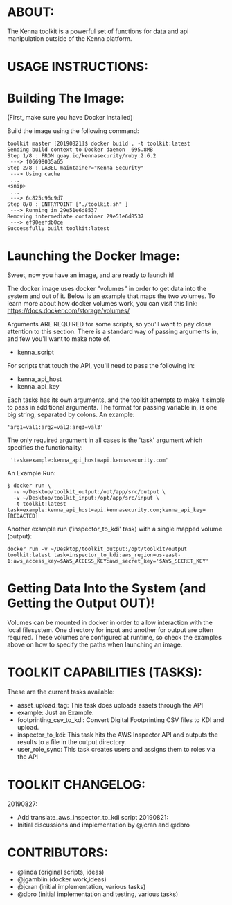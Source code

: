 
ABOUT:
======

The Kenna toolkit is a powerful set of functions for data and api manipulation outside of the Kenna platform.  

USAGE INSTRUCTIONS:
===================

Building The Image: 
==================

(First, make sure you have Docker installed)

Build the image using the following command: 

```
toolkit master [20190821]$ docker build . -t toolkit:latest
Sending build context to Docker daemon  695.8MB
Step 1/8 : FROM quay.io/kennasecurity/ruby:2.6.2
 ---> f06698035a65
Step 2/8 : LABEL maintainer="Kenna Security"
 ---> Using cache
 ... 
<snip>
 ... 
 ---> 6c825c96c9d7
Step 8/8 : ENTRYPOINT ["./toolkit.sh" ]
 ---> Running in 29e51e6d8537
Removing intermediate container 29e51e6d8537
 ---> ef90eefdb0ce
Successfully built toolkit:latest
```

Launching the Docker Image: 
===========================

Sweet, now you have an image, and are ready to launch it!

The docker image uses docker "volumes" in order to get data into the system and out of it. Below is an example that maps the two volumes. To learn more about how docker volumes work, you can visit this link: https://docs.docker.com/storage/volumes/

Arguments ARE REQUIRED for some scripts, so you'll want to pay close attention to this section. There is a standard way of passing arguments in, and few you'll want to make note of. 
 
 - kenna_script

For scripts that touch the API, you'll need to pass the following in: 
 
 - kenna_api_host
 - kenna_api_key

Each tasks has its own arguments, and the toolkit attempts to make it simple to pass in additional arguments. The format for passing variable in, is one big string, separated by colons. An example: 
```
'arg1=val1:arg2=val2:arg3=val3'
```

The only required argument in all cases is the 'task' argument which specifies the functionality:
```
 'task=example:kenna_api_host=api.kennasecurity.com'
```

An Example Run: 
```
$ docker run \
  -v ~/Desktop/toolkit_output:/opt/app/src/output \
  -v ~/Desktop/toolkit_input:/opt/app/src/input \
  -t toolkit:latest task=example:kenna_api_host=api.kennasecurity.com;kenna_api_key=[REDACTED]
```

Another example run ('inspector_to_kdi' task) with a single mapped volume (output): 
```
docker run -v ~/Desktop/toolkit_output:/opt/toolkit/output toolkit:latest task=inspector_to_kdi:aws_region=us-east-1:aws_access_key=$AWS_ACCESS_KEY:aws_secret_key='$AWS_SECRET_KEY'
```

Getting Data Into the System (and Getting the Output OUT)! 
==========================================================

Volumes can be mounted in docker in order to allow interaction with the local filesystem. One directory for input and another for output are often required. These volumes are configured at runtime, so check the examples above on how to specify the paths when launching an image.


TOOLKIT CAPABILITIES (TASKS): 
=============================

These are the current tasks available: 

 - asset_upload_tag: This task does uploads assets through the API
 - example: Just an Example.
 - footprinting_csv_to_kdi: Convert Digital Footprinting CSV files to KDI and upload.
 - inspector_to_kdi: This task hits the AWS Inspector API and outputs the results to a file in the output directory.
 - user_role_sync: This task creates users and assigns them to roles via the API

TOOLKIT CHANGELOG:
==================

20190827:	
 - Add translate_aws_inspector_to_kdi script
20190821:
 - Initial discussions and implementation by @jcran and @dbro

CONTRIBUTORS:
=============
 - @linda (original scripts, ideas)
 - @jgamblin (docker work,ideas)
 - @jcran (initial implementation, various tasks)
 - @dbro (initial implementation and testing, various tasks)
 

